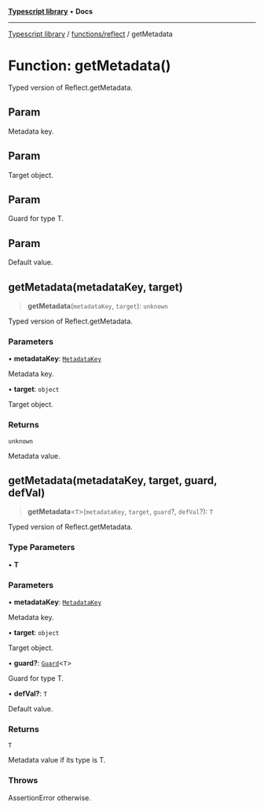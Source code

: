 [**Typescript library**](../../../index.md) • **Docs**

***

[Typescript library](../../../modules.md) / [functions/reflect](../index.md) / getMetadata

# Function: getMetadata()

Typed version of Reflect.getMetadata.

## Param

Metadata key.

## Param

Target object.

## Param

Guard for type T.

## Param

Default value.

## getMetadata(metadataKey, target)

> **getMetadata**(`metadataKey`, `target`): `unknown`

Typed version of Reflect.getMetadata.

### Parameters

• **metadataKey**: [`MetadataKey`](../type-aliases/MetadataKey.md)

Metadata key.

• **target**: `object`

Target object.

### Returns

`unknown`

Metadata value.

## getMetadata(metadataKey, target, guard, defVal)

> **getMetadata**\<`T`\>(`metadataKey`, `target`, `guard`?, `defVal`?): `T`

Typed version of Reflect.getMetadata.

### Type Parameters

• **T**

### Parameters

• **metadataKey**: [`MetadataKey`](../type-aliases/MetadataKey.md)

Metadata key.

• **target**: `object`

Target object.

• **guard?**: [`Guard`](../../guards/interfaces/Guard.md)\<`T`\>

Guard for type T.

• **defVal?**: `T`

Default value.

### Returns

`T`

Metadata value if its type is T.

### Throws

AssertionError otherwise.
